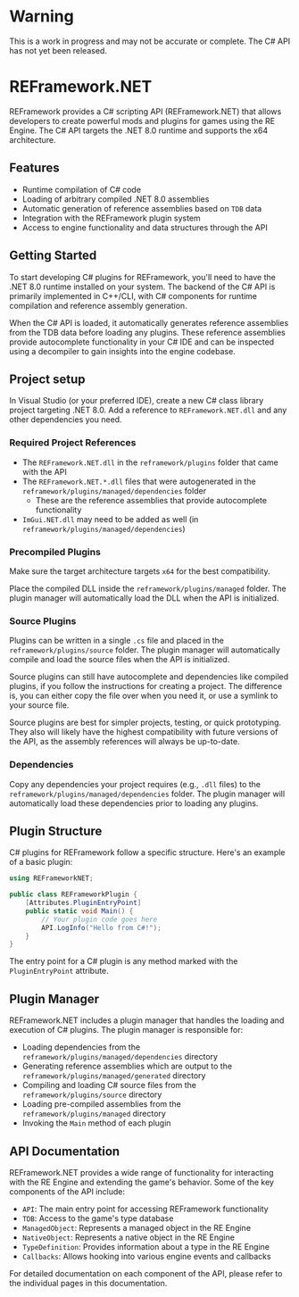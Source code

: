 # Warning
This is a work in progress and may not be accurate or complete. The C# API has not yet been released.

# REFramework.NET

REFramework provides a C# scripting API (REFramework.NET) that allows developers to create powerful mods and plugins for games using the RE Engine. The C# API targets the .NET 8.0 runtime and supports the x64 architecture.

## Features

* Runtime compilation of C# code
* Loading of arbitrary compiled .NET 8.0 assemblies
* Automatic generation of reference assemblies based on `TDB` data
* Integration with the REFramework plugin system
* Access to engine functionality and data structures through the API

## Getting Started

To start developing C# plugins for REFramework, you'll need to have the .NET 8.0 runtime installed on your system. The backend of the C# API is primarily implemented in C++/CLI, with C# components for runtime compilation and reference assembly generation.

When the C# API is loaded, it automatically generates reference assemblies from the TDB data before loading any plugins. These reference assemblies provide autocomplete functionality in your C# IDE and can be inspected using a decompiler to gain insights into the engine codebase.

## Project setup

In Visual Studio (or your preferred IDE), create a new C# class library project targeting .NET 8.0. Add a reference to `REFramework.NET.dll` and any other dependencies you need.

### Required Project References

* The `REFramework.NET.dll` in the `reframework/plugins` folder that came with the API
* The `REFramework.NET.*.dll` files that were autogenerated in the `reframework/plugins/managed/dependencies` folder
    * These are the reference assemblies that provide autocomplete functionality
* `ImGui.NET.dll` may need to be added as well (in `reframework/plugins/managed/dependencies`)

### Precompiled Plugins

Make sure the target architecture targets `x64` for the best compatibility.

Place the compiled DLL inside the `reframework/plugins/managed` folder. The plugin manager will automatically load the DLL when the API is initialized.

### Source Plugins

Plugins can be written in a single `.cs` file and placed in the `reframework/plugins/source` folder. The plugin manager will automatically compile and load the source files when the API is initialized.

Source plugins can still have autocomplete and dependencies like compiled plugins, if you follow the instructions for creating a project. The difference is, you can either copy the file over when you need it, or use a symlink to your source file.

Source plugins are best for simpler projects, testing, or quick prototyping. They also will likely have the highest compatibility with future versions of the API, as the assembly references will always be up-to-date.

### Dependencies

Copy any dependencies your project requires (e.g., `.dll` files) to the `reframework/plugins/managed/dependencies` folder. The plugin manager will automatically load these dependencies prior to loading any plugins.

## Plugin Structure

C# plugins for REFramework follow a specific structure. Here's an example of a basic plugin:

```csharp
using REFrameworkNET;

public class REFrameworkPlugin {
    [Attributes.PluginEntryPoint]
    public static void Main() {
        // Your plugin code goes here
        API.LogInfo("Hello from C#!");
    }
}
```

The entry point for a C# plugin is any method marked with the `PluginEntryPoint` attribute.

## Plugin Manager

REFramework.NET includes a plugin manager that handles the loading and execution of C# plugins. The plugin manager is responsible for:

* Loading dependencies from the `reframework/plugins/managed/dependencies` directory
* Generating reference assemblies which are output to the `reframework/plugins/managed/generated` directory
* Compiling and loading C# source files from the `reframework/plugins/source` directory
* Loading pre-compiled assemblies from the `reframework/plugins/managed` directory
* Invoking the `Main` method of each plugin

## API Documentation

REFramework.NET provides a wide range of functionality for interacting with the RE Engine and extending the game's behavior. Some of the key components of the API include:

* `API`: The main entry point for accessing REFramework functionality
* `TDB`: Access to the game's type database
* `ManagedObject`: Represents a managed object in the RE Engine
* `NativeObject`: Represents a native object in the RE Engine
* `TypeDefinition`: Provides information about a type in the RE Engine
* `Callbacks`: Allows hooking into various engine events and callbacks

For detailed documentation on each component of the API, please refer to the individual pages in this documentation.
